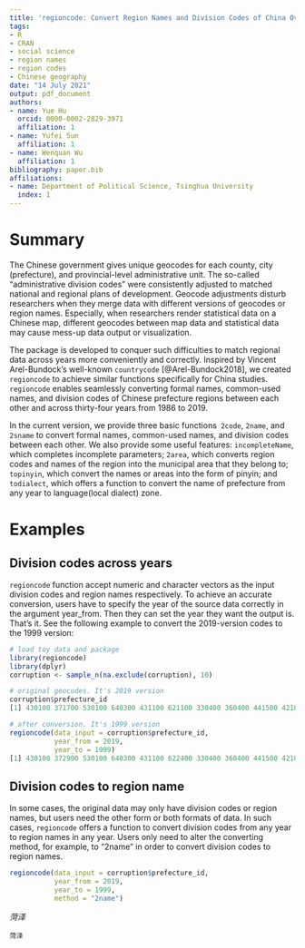```yaml
---
title: 'regioncode: Convert Region Names and Division Codes of China Over Years'
tags:
- R
- CRAN
- social science
- region names
- region codes
- Chinese geography
date: "14 July 2021"
output: pdf_document
authors:
- name: Yue Hu
  orcid: 0000-0002-2829-3971
  affiliation: 1
- name: Yufei Sun
  affiliation: 1
- name: Wenquan Wu
  affiliation: 1
bibliography: paper.bib
affiliations:
- name: Department of Political Science, Tsinghua University
  index: 1
---
```


# Summary

The Chinese government gives unique geocodes for each county, city (prefecture), and provincial-level administrative unit. The so-called “administrative division codes” were consistently adjusted to matched national and regional plans of development. Geocode adjustments disturb researchers when they merge data with different versions of geocodes or region names. Especially, when researchers render statistical data on a Chinese map, different geocodes between map data and statistical data may cause mess-up data output or visualization.

The package is developed to conquer such difficulties to match regional data across years more conveniently and correctly. Inspired by Vincent Arel-Bundock’s well-known `countrycode` [@Arel-Bundock2018], we created `regioncode` to achieve similar functions specifically for China studies. `regioncode` enables seamlessly converting formal names, common-used names, and division codes of Chinese prefecture regions between each other and across thirty-four years from 1986 to 2019.

In the current version, we provide three basic functions` 2code`, `2name`, and `2sname` to convert formal names, common-used names, and division codes between each other. We also provide some useful features: `incompleteName`, which completes incomplete parameters; `2area`, which converts region codes and names of the region into the municipal area that they belong to; `topinyin`, which convert the names or areas into the form of pinyin; and `todialect`, which offers a function to convert the name of prefecture from any year to language(local dialect) zone.

# Examples

## Division codes across years

`regioncode` function accept numeric and character vectors as the input division codes and region names respectively. To achieve an accurate conversion, users have to specify the year of the source data correctly in the argument year_from. Then they can set the year they want the output is. That’s it. See the following example to convert the 2019-version codes to the 1999 version:

```R
# load toy data and package
library(regioncode)
library(dplyr)
corruption <- sample_n(na.exclude(corruption), 10)

# original geocodes. It's 2019 version
corruption$prefecture_id
[1] 430100 371700 530100 640300 431100 621100 330400 360400 441500 421000

# after conversion. It's 1999 version
regioncode(data_input = corruption$prefecture_id, 
           year_from = 2019,
           year_to = 1999)
[1] 430100 372900 530100 640300 431100 622400 330400 360400 441500 421000
```

## Division codes to region name

In some cases, the original data may only have division codes or region names, but users need the other form or both formats of data. In such cases, `regioncode` offers a function to convert division codes from any year to region names in any year. Users only need to alter the converting method, for example, to “2name” in order to convert division codes to region names.

```R
regioncode(data_input = corruption$prefecture_id, 
           year_from = 2019,
           year_to = 1999, 
           method = "2name")
```


$菏泽$

`菏泽`

